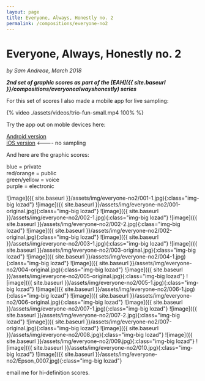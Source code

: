 ```yaml
---
layout: page
title: Everyone, Always, Honestly no. 2
permalink: /compositions/everyone-no2
---
```


# Everyone, Always, Honestly no. 2
*by Sam Andreae, March 2018*   

***2nd set of graphic scores as part of the [EAH]({{ site.baseurl }}/compositions/everyonealwayshonestly) series***

For this set of scores I also made a mobile app for live sampling:

{% video ./assets/videos/trio-fun-small.mp4 100% %}

Try the app out on moble devices here:  

[Android version](https://sandreae.github.io/triofun-android/index.html)  
[iOS version](https://sandreae.github.io/triofun-ios/index.html) <---- no sampling  

And here are the graphic scores:

blue = private  
red/orange = public  
green/yellow = voice  
purple = electronic  

![image]({{ site.baseurl }}/assets/img/everyone-no2/001-1.jpg){:class="img-big lozad"}
![image]({{ site.baseurl }}/assets/img/everyone-no2/001-original.jpg){:class="img-big lozad"}
![image]({{ site.baseurl }}/assets/img/everyone-no2/002-1.jpg){:class="img-big lozad"}
![image]({{ site.baseurl }}/assets/img/everyone-no2/002-2.jpg){:class="img-big lozad"}
![image]({{ site.baseurl }}/assets/img/everyone-no2/002-original.jpg){:class="img-big lozad"}
![image]({{ site.baseurl }}/assets/img/everyone-no2/003-1.jpg){:class="img-big lozad"}
![image]({{ site.baseurl }}/assets/img/everyone-no2/003-original.jpg){:class="img-big lozad"}
![image]({{ site.baseurl }}/assets/img/everyone-no2/004-1.jpg){:class="img-big lozad"}
![image]({{ site.baseurl }}/assets/img/everyone-no2/004-original.jpg){:class="img-big lozad"}
![image]({{ site.baseurl }}/assets/img/everyone-no2/005-original.jpg){:class="img-big lozad"}
![image]({{ site.baseurl }}/assets/img/everyone-no2/005-1.jpg){:class="img-big lozad"}
![image]({{ site.baseurl }}/assets/img/everyone-no2/006-1.jpg){:class="img-big lozad"}
![image]({{ site.baseurl }}/assets/img/everyone-no2/006-original.jpg){:class="img-big lozad"}
![image]({{ site.baseurl }}/assets/img/everyone-no2/007-1.jpg){:class="img-big lozad"}
![image]({{ site.baseurl }}/assets/img/everyone-no2/007-2.jpg){:class="img-big lozad"}
![image]({{ site.baseurl }}/assets/img/everyone-no2/007-original.jpg){:class="img-big lozad"}
![image]({{ site.baseurl }}/assets/img/everyone-no2/008.jpg){:class="img-big lozad"}
![image]({{ site.baseurl }}/assets/img/everyone-no2/009.jpg){:class="img-big lozad"}
![image]({{ site.baseurl }}/assets/img/everyone-no2/010.jpg){:class="img-big lozad"}
![image]({{ site.baseurl }}/assets/img/everyone-no2/Epson_0007.jpg){:class="img-big lozad"}

email me for hi-definition scores.